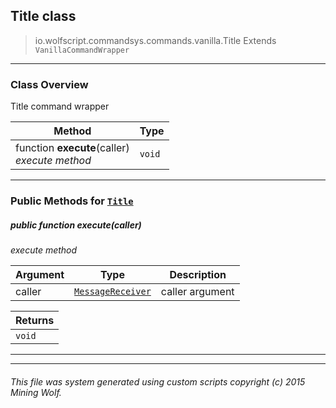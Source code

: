 ## Title __class__

>io.wolfscript.commandsys.commands.vanilla.Title
>Extends `VanillaCommandWrapper`

---

### Class Overview

Title command wrapper

Method | Type   
--- | :--- 
 function __execute__(caller) <br> _execute method_ | `void`



---


### Public Methods for [`Title`](Title.md)

##### <a id='execute'></a>public  function __execute__(caller)

_execute method_

Argument | Type | Description  
--- | --- | --- 
caller | [`MessageReceiver`](../../../chat/MessageReceiver.md) | caller argument

Returns | 
--- | 
`void` |


---
---


###### This file was system generated using custom scripts copyright (c) 2015 Mining Wolf.
	

